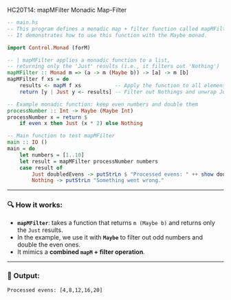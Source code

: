 HC20T14: mapMFilter Monadic Map-Filter

```haskell
-- main.hs
-- This program defines a monadic map + filter function called mapMFilter.
-- It demonstrates how to use this function with the Maybe monad.

import Control.Monad (forM)

-- | mapMFilter applies a monadic function to a list,
-- returning only the 'Just' results (i.e., it filters out 'Nothing')
mapMFilter :: Monad m => (a -> m (Maybe b)) -> [a] -> m [b]
mapMFilter f xs = do
    results <- mapM f xs           -- Apply the function to all elements
    return [y | Just y <- results] -- Filter out Nothings and unwrap Just values

-- Example monadic function: keep even numbers and double them
processNumber :: Int -> Maybe (Maybe Int)
processNumber x = return $
    if even x then Just (x * 2) else Nothing

-- Main function to test mapMFilter
main :: IO ()
main = do
    let numbers = [1..10]
    let result = mapMFilter processNumber numbers
    case result of
        Just doubledEvens -> putStrLn $ "Processed evens: " ++ show doubledEvens
        Nothing -> putStrLn "Something went wrong."
```

---

### 🔍 How it works:

* **`mapMFilter`**: takes a function that returns `m (Maybe b)` and returns only the `Just` results.
* In the example, we use it with **`Maybe`** to filter out odd numbers and double the even ones.
* It mimics a **combined `mapM` + filter operation**.

---

### 🧪 Output:

```
Processed evens: [4,8,12,16,20]
```


